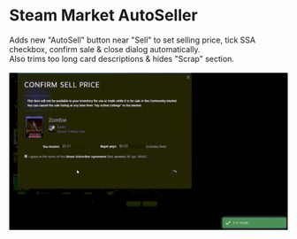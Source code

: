 # Steam Market AutoSeller
Adds new "AutoSell" button near "Sell" to set selling price, tick SSA checkbox, confirm sale &amp; close dialog automatically.\
Also trims too long card descriptions &amp; hides "Scrap" section.\
\
![Preview](https://github.com/SOLiNARY/steam-market-auto-seller/raw/master/steam-market-auto-seller-preview-mini.gif?raw=true)

